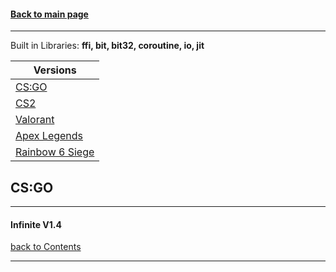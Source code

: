 #### [Back to main page](/README.md)

---


Built in Libraries: **ffi, bit, bit32, coroutine, io, jit**

<a name="-1"></a>

|Versions|
|--------|
|[CS:GO](#0)| 
|[CS2](#1)| 
|[Valorant](#2)| 
|[Apex Legends](#3)| 
|[Rainbow 6 Siege](#4)| 


## <a name="0"></a>CS:GO
---

#### Infinite V1.4








[back to Contents](#-1)

---

